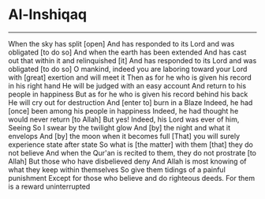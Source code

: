 # Al-Inshiqaq
---
When the sky has split [open]
And has responded to its Lord and was obligated [to do so]
And when the earth has been extended
And has cast out that within it and relinquished [it]
And has responded to its Lord and was obligated [to do so]
O mankind, indeed you are laboring toward your Lord with [great] exertion and will meet it
Then as for he who is given his record in his right hand
He will be judged with an easy account
And return to his people in happiness
But as for he who is given his record behind his back
He will cry out for destruction
And [enter to] burn in a Blaze
Indeed, he had [once] been among his people in happiness
Indeed, he had thought he would never return [to Allah]
But yes! Indeed, his Lord was ever of him, Seeing
So I swear by the twilight glow
And [by] the night and what it envelops
And [by] the moon when it becomes full
[That] you will surely experience state after state
So what is [the matter] with them [that] they do not believe
And when the Qur'an is recited to them, they do not prostrate [to Allah]
But those who have disbelieved deny
And Allah is most knowing of what they keep within themselves
So give them tidings of a painful punishment
Except for those who believe and do righteous deeds. For them is a reward uninterrupted

